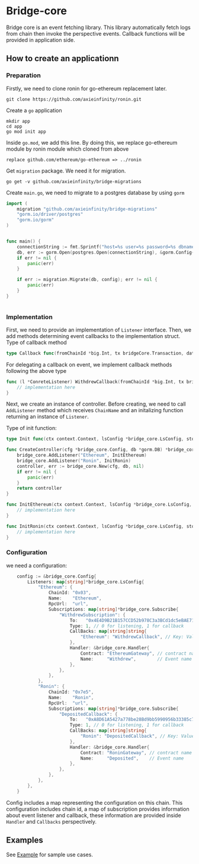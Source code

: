 # Bridge-core 
Bridge core is an event fetching library. This library automatically fetch logs from chain then invoke the perspective events. Callback functions will be provided in application side.
## How to create an applicationn
### Preparation

Firstly, we need to clone ronin for go-ethereum replacement later.
```
git clone https://github.com/axieinfinity/ronin.git
```

Create a `go` application
```
mkdir app
cd app
go mod init app
```

Inside `go.mod`, we add this line. By doing this, we replace go-ethereum module by ronin module which cloned from above

```
replace github.com/ethereum/go-ethereum => ../ronin
```

Get `migration` package. We need it for migration.
```
go get -v github.com/axieinfinity/bridge-migrations
```

Create `main.go`, we need to migrate to a postgres database by using `gorm`
```go
import (
	migration "github.com/axieinfinity/bridge-migrations"
	"gorm.io/driver/postgres"
	"gorm.io/gorm"
)


func main() {
    connectionString := fmt.Sprintf("host=%s user=%s password=%s dbname=%s port=%d sslmode=disable", "localhost", "user", "password", "dbname", 5432)
	db, err := gorm.Open(postgres.Open(connectionString), &gorm.Config{})
	if err != nil {
		panic(err)
	}

	if err := migration.Migrate(db, config); err != nil {
		panic(err)
	}
}
	
```

### Implementation
First, we need to provide an implementation of `Listener` interface. Then, we add methods determining event callbacks to the implementation struct. Type of callback method
```go
type Callback func(fromChainId *big.Int, tx bridgeCore.Transaction, data []byte) error
```

For delegating a callback on event, we implement callback methods following the above type
```go
func (l *ConreteListener) WithdrewCallback(fromChainId *big.Int, tx bridge_core.Transaction, data []byte) error {
	// implementation here
}
```

Next, we create an instance of controller. Before creating, we need to call `AddListener` method which receives `ChainName` and an initalizing function returning an instance of `Listener`.

Type of init function:
```go
type Init func(ctx context.Context, lsConfig *bridge_core.LsConfig, store stores.MainStore, helpers utils.Utils) bridge_core.Listener
```

```go
func CreateController(cfg *bridge_core.Config, db *gorm.DB) *bridge_core.Controller {
	bridge_core.AddListener("Ethereum", InitEthereum)
	bridge_core.AddListener("Ronin", InitRonin)
	controller, err := bridge_core.New(cfg, db, nil)
	if err != nil {
		panic(err)
	}
	return controller
}

func InitEthereum(ctx context.Context, lsConfig *bridge_core.LsConfig, store stores.MainStore, helpers utils.Utils) bridge_core.Listener {
	// implementation here
}

func InitRonin(ctx context.Context, lsConfig *bridge_core.LsConfig, store stores.MainStore, helpers utils.Utils) bridge_core.Listener {
	// implementation here
}
```

### Configuration
we need a configuration:
```go
	config := &bridge_core.Config{
		Listeners: map[string]*bridge_core.LsConfig{
			"Ethereum": {
				ChainId: "0x03",
				Name:    "Ethereum",
				RpcUrl:  "url",
				Subscriptions: map[string]*bridge_core.Subscribe{
					"WithdrewSubscription": {
						To:   "0x4E4D9B21B157CCD52b978C3a3BCd1dc5eBAE7167",
						Type: 1, // 0 for listening, 1 for callback
						CallBacks: map[string]string{
							"Ethereum": "WithdrewCallback", // Key: Value is Chain name: method name
						},
						Handler: &bridge_core.Handler{
							Contract: "EthereumGateway", // contract name
							Name:     "Withdrew",        // Event name
						},
					},
				},
			},
			"Ronin": {
				ChainId: "0x7e5",
				Name:    "Ronin",
				RpcUrl:  "url",
				Subscriptions: map[string]*bridge_core.Subscribe{
					"DepositedCallback": {
						To:   "0xA8D61A5427a778be28Bd9bb5990956b33385c738",
						Type: 1, // 0 for listening, 1 for callback
						CallBacks: map[string]string{
							"Ronin": "DepositedCallback", // Key: Value is Chain name: method name
						},
						Handler: &bridge_core.Handler{
							Contract: "RoninGateway", // contract name
							Name:     "Deposited",    // Event name
						},
					},
				},
			},
		},
	}
```

Config includes a map representing the configuration on this chain. This configuration includes chain id, a map of subscription provides information about event listener and callback, these information are provided inside `Handler` and `Callbacks` perspectively.

## Examples
See [Example](examples/) for sample use cases.
